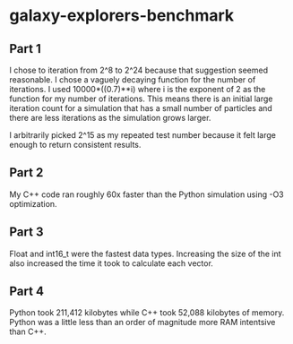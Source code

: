 # galaxy-explorers-benchmark
## Part 1
I chose to iteration from 2^8 to 2^24 because that suggestion seemed reasonable. I chose a vaguely decaying function for the number of iterations. I used 10000\*((0.7)\*\*i) where i is the exponent of 2 as the function for my number of iterations. This means there is an initial large iteration count for a simulation that has a small number of particles and there are less iterations as the simulation grows larger. 

I arbitrarily picked 2^15 as my repeated test number because it felt large enough to return consistent results.

## Part 2
My C++ code ran roughly 60x faster than the Python simulation using -O3 optimization. 

## Part 3
Float and int16_t were the fastest data types. Increasing the size of the int also increased the time it took to calculate each vector. 
  
## Part 4
Python took 211,412 kilobytes while C++ took 52,088 kilobytes of memory. Python was a little less than an order of magnitude more RAM intentsive than C++.

